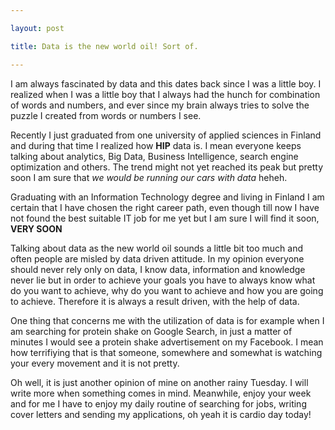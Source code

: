 ```yaml
---

layout: post

title: Data is the new world oil! Sort of.

---
```




<p1>

I am always fascinated by data and this dates back since I was a little boy.  I realized when I was a little boy that I always had the hunch for combination of words and numbers, and ever since my brain always tries to solve the puzzle I created from words or numbers I see.



Recently I just graduated from one university of applied sciences in Finland and during that time I realized how **HIP** data is. I mean everyone keeps talking about analytics, Big Data, Business Intelligence, search engine optimization and others. The trend might not yet reached its peak but pretty soon I am sure that *we would be running our cars with data* heheh.



Graduating with an Information Technology degree and living in Finland I am certain that I have chosen the right career path, even though till now I have not found the best suitable IT job for me yet but I am sure I will find it soon, **VERY SOON**



Talking about data as the new world oil sounds a little bit too much and often people are misled by data driven attitude. In my opinion everyone should never rely only on data, I know data, information and knowledge never lie but in order to achieve your goals you have to always know what do you want to achieve, why do you want to achieve and how you are going to achieve. Therefore it is always a result driven, with the help of data.



One thing that concerns me with the utilization of data is for example when I am searching for protein shake on Google Search, in just a matter of minutes I would see a protein shake advertisement on my Facebook. I mean how terrifiying that is that someone, somewhere and somewhat is watching your every movement and it is not pretty. 



Oh well, it is just another opinion of mine on another rainy Tuesday. I will write more when something comes in mind. Meanwhile, enjoy your week and for me I have to enjoy my daily routine of searching for jobs, writing cover letters and sending my applications, oh yeah it is cardio day today! 

</p1>



